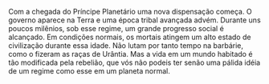 ﻿Com a chegada do Príncipe Planetário uma nova dispensação começa. O governo aparece na Terra e uma época tribal avançada advém. Durante uns poucos milênios, sob esse regime, um grande progresso social é alcançado. Em condições normais, os mortais atingem um alto estado de civilização durante essa idade. Não lutam por tanto tempo na barbárie, como o fizeram as raças de Urântia. Mas a vida em um mundo habitado é tão modificada pela rebelião, que vós não podeis ter senão uma pálida idéia de um regime como esse em um planeta normal.
